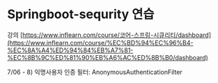 # Springboot-sequrity 연습

강의 
[https://www.inflearn.com/course/코어-스프링-시큐리티/dashboard](https://www.inflearn.com/course/%EC%BD%94%EC%96%B4-%EC%8A%A4%ED%94%84%EB%A7%81-%EC%8B%9C%ED%81%90%EB%A6%AC%ED%8B%B0/dashboard)


7/06 - 8) 익명사용자 인증 필터: AnonymousAuthenticationFilter
